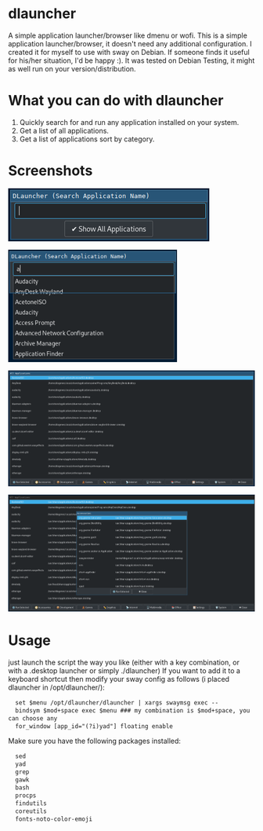 # dlauncher
A simple application launcher/browser like dmenu or wofi.
This is a simple application launcher/browser, it doesn't need any additional configuration.
I created it for myself to use with sway on Debian. If someone finds it useful for his/her situation, I'd be happy :).
It was tested on Debian Testing, it might as well run on your version/distribution.

# What you can do with dlauncher
   1. Quickly search for and run any application installed on your system.
   2. Get a list of all applications.
   3. Get a list of applications sort by category.

# Screenshots
![Alt text](https://github.com/DiogenesVX/dlauncher/blob/main/dlauncher.png)

![Alt text](https://github.com/DiogenesVX/dlauncher/blob/main/dlauncher2.png)

![Alt text](https://github.com/DiogenesVX/dlauncher/blob/main/dlauncher3.png)

![Alt text](https://github.com/DiogenesVX/dlauncher/blob/main/dlauncher4.png)

# Usage
  just launch the script the way you like (either with a key combination, or with a .desktop launcher or simply ./dlauncher)
  If you want to add it to a keyboard shortcut then modify your sway config as follows (i placed dlauncher in /opt/dlauncher/):
  
      set $menu /opt/dlauncher/dlauncher | xargs swaymsg exec --
      bindsym $mod+space exec $menu ### my combination is $mod+space, you can choose any
      for_window [app_id="(?i)yad"] floating enable
  
 Make sure you have the following packages installed:
 
      sed
      yad
      grep
      gawk
      bash
      procps
      findutils
      coreutils
      fonts-noto-color-emoji
